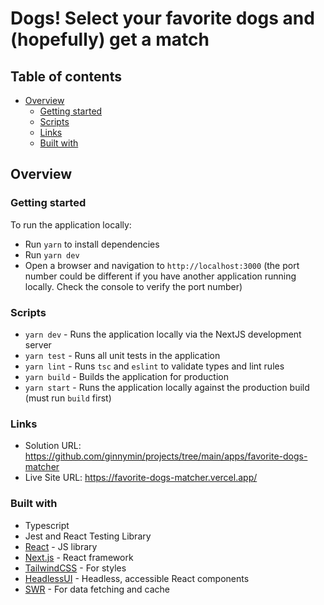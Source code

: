 # Dogs! Select your favorite dogs and (hopefully) get a match

## Table of contents

- [Overview](#overview)
  - [Getting started](#getting-started)
  - [Scripts](#scripts)
  - [Links](#links)
  - [Built with](#built-with)

## Overview

### Getting started

To run the application locally:

- Run `yarn` to install dependencies
- Run `yarn dev`
- Open a browser and navigation to `http://localhost:3000` (the port number could be different if you have another application running locally. Check the console to verify the port number)

### Scripts

- `yarn dev` - Runs the application locally via the NextJS development server
- `yarn test` - Runs all unit tests in the application
- `yarn lint` - Runs `tsc` and `eslint` to validate types and lint rules
- `yarn build` - Builds the application for production
- `yarn start` - Runs the application locally against the production build (must run `build` first)

### Links

- Solution URL: https://github.com/ginnymin/projects/tree/main/apps/favorite-dogs-matcher
- Live Site URL: https://favorite-dogs-matcher.vercel.app/

### Built with

- Typescript
- Jest and React Testing Library
- [React](https://reactjs.org/) - JS library
- [Next.js](https://nextjs.org/) - React framework
- [TailwindCSS](https://tailwindcss.com/) - For styles
- [HeadlessUI](https://headlessui.com/) - Headless, accessible React components
- [SWR](https://swr.vercel.app/) - For data fetching and cache
